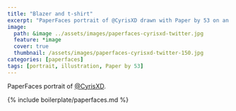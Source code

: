 ```yaml
---
title: "Blazer and t-shirt"
excerpt: "PaperFaces portrait of @CyrisXD drawn with Paper by 53 on an iPad."
image: 
  path: &image ../assets/images/paperfaces-cyrisxd-twitter.jpg 
  feature: *image
  cover: true
  thumbnail: /assets/images/paperfaces-cyrisxd-twitter-150.jpg
categories: [paperfaces]
tags: [portrait, illustration, Paper by 53]
---
```


PaperFaces portrait of [@CyrisXD](https://twitter.com/CyrisXD).

{% include boilerplate/paperfaces.md %}
